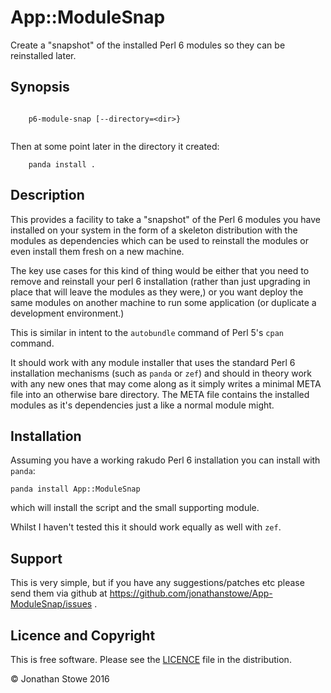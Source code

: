 # App::ModuleSnap

Create a "snapshot" of the installed Perl 6 modules so they can be reinstalled later.

## Synopsis

```

	p6-module-snap [--directory=<dir>}


```

Then at some point later in the directory it created:

```
	panda install .

```

## Description

This provides a facility to take a "snapshot" of the Perl 6 modules you have installed
on your system in the form of a skeleton distribution with the modules as dependencies
which can be used to reinstall the modules or even install them fresh on a new machine.

The key use cases for this kind of thing would be either that you need to remove and
reinstall your perl 6 installation (rather than just upgrading in place that will
leave the modules as they were,) or you want deploy the same modules on another machine
to run some application (or duplicate a development environment.)

This is similar in intent to the ```autobundle``` command of Perl 5's ```cpan``` command.

It should work with any module installer that uses the standard Perl 6 installation
mechanisms (such as ```panda``` or ```zef```) and should in theory work with any new
ones that may come along as it simply writes a minimal META file into an otherwise
bare directory.  The META file contains the installed modules as it's dependencies
just a like a normal module might.

## Installation

Assuming you have a working rakudo Perl 6 installation you can install with ```panda```:

	panda install App::ModuleSnap

which will install the script and the small supporting module.

Whilst I haven't tested this it should work equally as well with ```zef```.

## Support

This is very simple, but if you have any suggestions/patches etc please send them
via github at https://github.com/jonathanstowe/App-ModuleSnap/issues .

## Licence and Copyright

This is free software. Please see the [LICENCE](LICENCE) file in the distribution.

© Jonathan Stowe 2016

